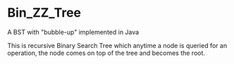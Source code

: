 # Bin_ZZ_Tree
A BST with "bubble-up" implemented in Java

This is recursive Binary Search Tree which anytime a node is queried for an operation, the node comes on top of the tree and becomes the root.
